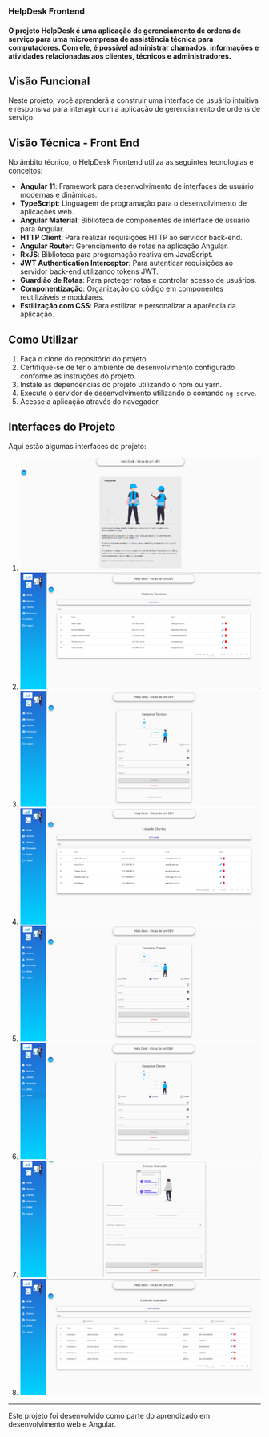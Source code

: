 ### HelpDesk Frontend


#### O projeto HelpDesk é uma aplicação de gerenciamento de ordens de serviço para uma microempresa de assistência técnica para computadores. Com ele, é possível administrar chamados, informações e atividades relacionadas aos clientes, técnicos e administradores.

## Visão Funcional

Neste projeto, você aprenderá a construir uma interface de usuário intuitiva e responsiva para interagir com a aplicação de gerenciamento de ordens de serviço.

## Visão Técnica - Front End

No âmbito técnico, o HelpDesk Frontend utiliza as seguintes tecnologias e conceitos:

- **Angular 11**: Framework para desenvolvimento de interfaces de usuário modernas e dinâmicas.
- **TypeScript**: Linguagem de programação para o desenvolvimento de aplicações web.
- **Angular Material**: Biblioteca de componentes de interface de usuário para Angular.
- **HTTP Client**: Para realizar requisições HTTP ao servidor back-end.
- **Angular Router**: Gerenciamento de rotas na aplicação Angular.
- **RxJS**: Biblioteca para programação reativa em JavaScript.
- **JWT Authentication Interceptor**: Para autenticar requisições ao servidor back-end utilizando tokens JWT.
- **Guardião de Rotas**: Para proteger rotas e controlar acesso de usuários.
- **Componentização**: Organização do código em componentes reutilizáveis e modulares.
- **Estilização com CSS**: Para estilizar e personalizar a aparência da aplicação.

## Como Utilizar

1. Faça o clone do repositório do projeto.
2. Certifique-se de ter o ambiente de desenvolvimento configurado conforme as instruções do projeto.
3. Instale as dependências do projeto utilizando o npm ou yarn.
4. Execute o servidor de desenvolvimento utilizando o comando `ng serve`.
5. Acesse a aplicação através do navegador.

## Interfaces do Projeto

Aqui estão algumas interfaces do projeto:

1. ![Interface 1](https://github.com/Marcos-Gabriell/helpdesk-frontend/blob/master/src/assets/img/1.png)
2. ![Interface 2](https://github.com/Marcos-Gabriell/helpdesk-frontend/blob/master/src/assets/img/2.png)
3. ![Interface 3](https://github.com/Marcos-Gabriell/helpdesk-frontend/blob/master/src/assets/img/3.png)
4. ![Interface 4](https://github.com/Marcos-Gabriell/helpdesk-frontend/blob/master/src/assets/img/4.png)
5. ![Interface 5](https://github.com/Marcos-Gabriell/helpdesk-frontend/blob/master/src/assets/img/5.png)
6. ![Interface 6](https://github.com/Marcos-Gabriell/helpdesk-frontend/blob/master/src/assets/img/6.png)
7. ![Interface 7](https://github.com/Marcos-Gabriell/helpdesk-frontend/blob/master/src/assets/img/7.png)
8. ![Interface 8](https://github.com/Marcos-Gabriell/helpdesk-frontend/blob/master/src/assets/img/8.png)


---
Este projeto foi desenvolvido como parte do aprendizado em desenvolvimento web e Angular.
